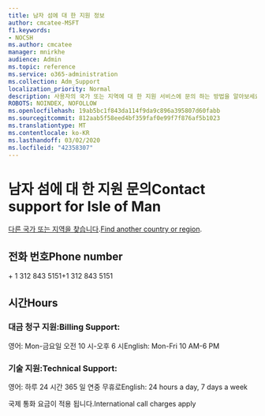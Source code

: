 ```yaml
---
title: 남자 섬에 대 한 지원 정보
author: cmcatee-MSFT
f1.keywords:
- NOCSH
ms.author: cmcatee
manager: mnirkhe
audience: Admin
ms.topic: reference
ms.service: o365-administration
ms.collection: Adm_Support
localization_priority: Normal
description: 사용자의 국가 또는 지역에 대 한 지원 서비스에 문의 하는 방법을 알아보세요.
ROBOTS: NOINDEX, NOFOLLOW
ms.openlocfilehash: 19ab5bc1f843da114f9da9c896a395807d60fabb
ms.sourcegitcommit: 812aab5f58eed4bf359faf0e99f7f876af5b1023
ms.translationtype: MT
ms.contentlocale: ko-KR
ms.lasthandoff: 03/02/2020
ms.locfileid: "42358307"
---
```

# <a name="contact-support-for-isle-of-man"></a><span data-ttu-id="dbd65-103">남자 섬에 대 한 지원 문의</span><span class="sxs-lookup"><span data-stu-id="dbd65-103">Contact support for Isle of Man</span></span>

<span data-ttu-id="dbd65-104">[다른 국가 또는 지역을 찾습니다](../contact-support-for-business-products.md).</span><span class="sxs-lookup"><span data-stu-id="dbd65-104">[Find another country or region](../contact-support-for-business-products.md).</span></span>

## <a name="phone-number"></a><span data-ttu-id="dbd65-105">전화 번호</span><span class="sxs-lookup"><span data-stu-id="dbd65-105">Phone number</span></span>
<span data-ttu-id="dbd65-106">+ 1 312 843 5151</span><span class="sxs-lookup"><span data-stu-id="dbd65-106">+1 312 843 5151</span></span>

## <a name="hours"></a><span data-ttu-id="dbd65-107">시간</span><span class="sxs-lookup"><span data-stu-id="dbd65-107">Hours</span></span>
### <a name="billing-support"></a><span data-ttu-id="dbd65-108">대금 청구 지원:</span><span class="sxs-lookup"><span data-stu-id="dbd65-108">Billing Support:</span></span>

<span data-ttu-id="dbd65-109">영어: Mon-금요일 오전 10 시-오후 6 시</span><span class="sxs-lookup"><span data-stu-id="dbd65-109">English: Mon-Fri 10 AM-6 PM</span></span>

### <a name="technical-support"></a><span data-ttu-id="dbd65-110">기술 지원:</span><span class="sxs-lookup"><span data-stu-id="dbd65-110">Technical Support:</span></span>

<span data-ttu-id="dbd65-111">영어: 하루 24 시간 365 일 연중 무휴로</span><span class="sxs-lookup"><span data-stu-id="dbd65-111">English: 24 hours a day, 7 days a week</span></span>

<span data-ttu-id="dbd65-112">국제 통화 요금이 적용 됩니다.</span><span class="sxs-lookup"><span data-stu-id="dbd65-112">International call charges apply</span></span>
